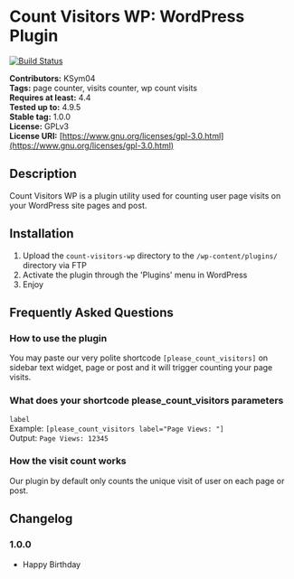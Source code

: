 # Count Visitors WP: WordPress Plugin #

[![Build Status](https://travis-ci.org/KSym04/count-visitors-wp.svg?branch=master)](https://travis-ci.org/KSym04/count-visitors-wp)

**Contributors:** KSym04\
**Tags:** page counter, visits counter, wp count visits\
**Requires at least:** 4.4\
**Tested up to:** 4.9.5\
**Stable tag:** 1.0.0\
**License:** GPLv3\
**License URI:** [https://www.gnu.org/licenses/gpl-3.0.html](https://www.gnu.org/licenses/gpl-3.0.html)

## Description ##

Count Visitors WP is a plugin utility used for counting user page visits on your WordPress site pages and post.

## Installation ##

1. Upload the `count-visitors-wp` directory to the `/wp-content/plugins/` directory via FTP
2. Activate the plugin through the 'Plugins' menu in WordPress
3. Enjoy

## Frequently Asked Questions ##

### How to use the plugin ###

You may paste our very polite shortcode `[please_count_visitors]` on sidebar text widget, page or post and it will trigger counting your page visits.

### What does your shortcode please_count_visitors parameters ###

`label`\
Example: `[please_count_visitors label="Page Views: "]`\
Output: `Page Views: 12345`

### How the visit count works ###

Our plugin by default only counts the unique visit of user on each page or post.

## Changelog ##

### 1.0.0 ###

* Happy Birthday
